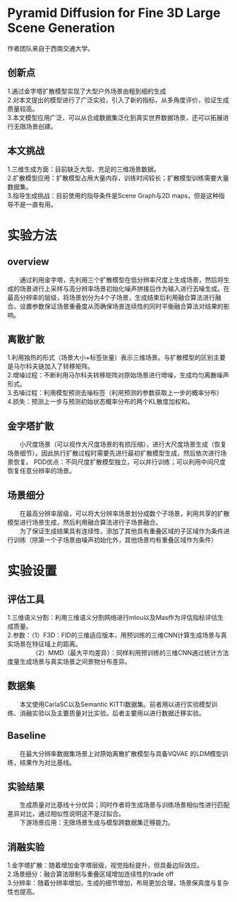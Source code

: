 # Pyramid Diffusion for Fine 3D Large Scene Generation

作者团队来自于西南交通大学。

## 创新点

1.通过金字塔扩散模型实现了大型户外场景由粗到细的生成<br>
2.对本文提出的模型进行了广泛实验，引入了新的指标，从多角度评价，验证生成质量较高。<br>
3.本文模型应用广泛，可以从合成数据集泛化到真实世界数据场景，还可以拓展进行无限场景创建。

## 本文挑战

1.三维生成方面：目前缺乏大型、充足的三维场景数据。<br>
2.扩散模型应用：扩散模型占用大量内存，训练时间较长；扩散模型训练需要大量数据集。<br>
3.指导生成挑战：目前使用的指导条件是Scene Graph与2D maps，但是这种指导不是一直有用。<br>

# 实验方法

## overview

&emsp;&emsp;通过利用金字塔，先利用三个扩散模型在低分辨率尺度上生成场景，然后将生成的场景进行上采样与高分辨率场景初始化噪声拼接后作为输入进行去噪生成。在最高分辨率的层级，将场景划分为4个子场景，生成结束后利用融合算法进行融合。设置参数保证场景重叠度从而确保场景连续性的同时平衡融合算法对结果的影响。

## 离散扩散

1.利用独热的形式（场景大小+标签张量）表示三维场景。与扩散模型的区别主要是马尔科夫链加入了转移矩阵。<br>
2.增噪过程：不断利用马尔科夫转移矩阵对原始场景进行增噪，生成均匀离散噪声形式。<br>
3.去噪过程：利用模型预测去噪标签（利用预测的参数获取上一步的概率分布）<br>
4.损失：预测上一步与预测初始状态概率分布的两个KL散度加权和。<br>

## 金字塔扩散

&emsp;&emsp;小尺度场景（可以视作大尺度场景的有损压缩），进行大尺度场景生成（恢复场景细节）。因此执行扩散过程时需要先进行最初扩散模型生成，然后依次进行场景恢复。
PDD优点：不同尺度扩散模型独立，可以并行训练；可以利用中间尺度恢复任意分辨率的场景。

## 场景细分

&emsp;&emsp;在最高分辨率层级，可以将大分辨率场景划分成数个子场景，利用共享的扩散模型进行场景生成，然后利用融合算法进行子场景融合。<br>
&emsp;&emsp;为了保证生成结果具有连续性，添加了其他具有重叠区域的子区域作为条件进行训练（除第一个子场景由噪声初始化外，其他场景均有重叠区域作为条件）

# 实验设置

## 评估工具

1.三维语义分割：利用三维语义分割网络进行mIou以及Mas作为评估指标评估生成质量。<br>
2.参数：（1）F3D：FID的三维适应版本，用预训练的三维CNN计算生成场景与真实场景在特征域上的距离。<br>
&emsp;&emsp;&emsp;&emsp;（2）MMD（最大平均差异）：同样利用预训练的三维CNN通过统计方法度量生成场景与真实场景之间景物分布差异。

## 数据集

&emsp;&emsp;本文使用CarlaSC以及Semantic KITTI数据集。前者用以进行实验模型训练、消融实验以及主要质量对比实验。后者主要用以进行数据迁移实验。

## Baseline

&emsp;&emsp;在最大分辨率数据集场景上对原始离散扩散模型与具备VQVAE 的LDM模型训练，结果作为对比基线。

## 实验结果

&emsp;&emsp;生成质量对比基线十分优异；同时作者将生成场景与训练场景相似性进行匹配差异对比，通过相似性说明这不是过拟合。<br>
&emsp;&emsp;下游场景应用：无限场景生成与模型跨数据集迁移能力。

## 消融实验

1.金字塔扩散：随着增加金字塔层级，视觉指标提升，但具备边际效应。<br>
2.场景细分：融合算法限制与重叠区域增加连续性的trade off<br>
3.分辨率：随着分辨率增加，生成的细节增加，布局更加合理，场景保真度与复杂性也提高。<br>










